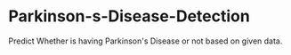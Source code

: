 # Parkinson-s-Disease-Detection

Predict Whether is having Parkinson's Disease or not based on given data.
